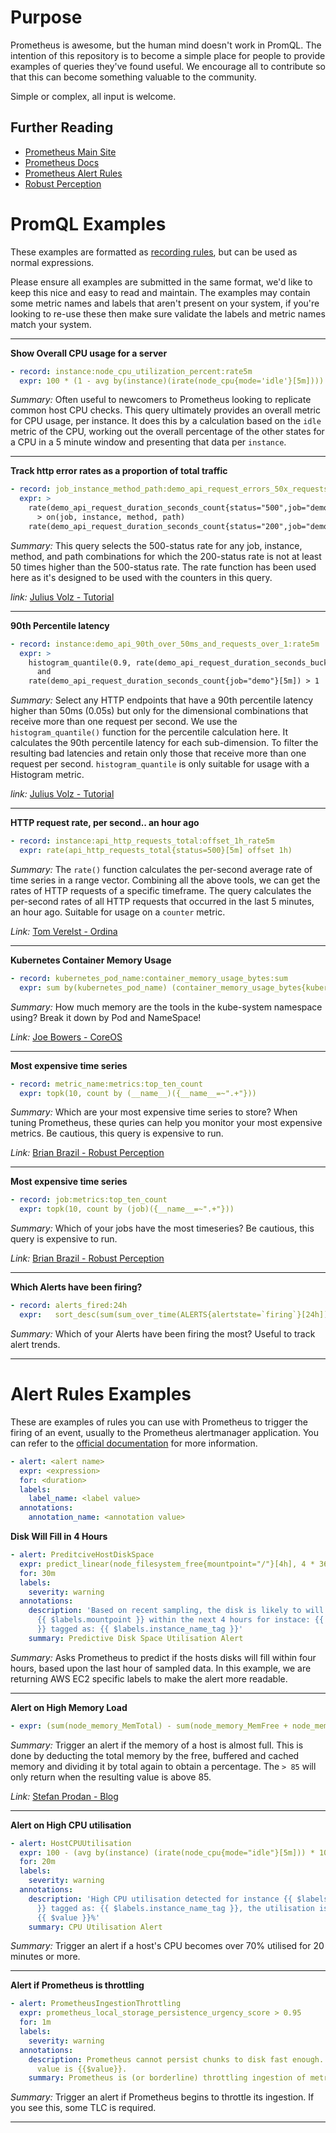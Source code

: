 # Purpose

Prometheus is awesome, but the human mind doesn't work in PromQL. The intention of this repository is to become a simple place for people to provide examples of queries they've found useful.
We encourage all to contribute so that this can become something valuable to the community.

Simple or complex, all input is welcome.

## Further Reading

* [Prometheus Main Site](https://prometheus.io/)
* [Prometheus Docs](https://prometheus.io/docs/introduction/overview/)
* [Prometheus Alert Rules](https://prometheus.io/docs/prometheus/latest/configuration/alerting_rules/)
* [Robust Perception](https://www.robustperception.io/blog/)



# PromQL Examples

These examples are formatted as [recording rules](https://prometheus.io/docs/prometheus/latest/configuration/recording_rules/), but can be used as normal expressions.

Please ensure all examples are submitted in the same format, we'd like to keep this nice and easy to read and maintain.
The examples may contain some metric names and labels that aren't present on your system, if you're looking to re-use these then make sure validate the labels and metric names match your system.

---

**Show Overall CPU usage for a server**
```yaml
- record: instance:node_cpu_utilization_percent:rate5m
  expr: 100 * (1 - avg by(instance)(irate(node_cpu{mode='idle'}[5m])))
```
*Summary:* Often useful to newcomers to Prometheus looking to replicate common host CPU checks. This query ultimately provides an overall metric for CPU usage, per instance. It does this by a calculation based on the `idle` metric of the CPU, working out the overall percentage of the other states for a CPU in a 5 minute window and presenting that data per `instance`.

---

**Track http error rates as a proportion of total traffic**
```yaml
- record: job_instance_method_path:demo_api_request_errors_50x_requests:rate5m
  expr: >
    rate(demo_api_request_duration_seconds_count{status="500",job="demo"}[5m]) * 50
      > on(job, instance, method, path)
    rate(demo_api_request_duration_seconds_count{status="200",job="demo"}[5m])
```
*Summary:* This query selects the 500-status rate for any job, instance, method, and path combinations for which the 200-status rate is not at least 50 times higher than the 500-status rate. The rate function has been used here as it's designed to be used with the counters in this query.

*link:* [Julius Volz - Tutorial](https://www.digitalocean.com/community/tutorials/how-to-query-prometheus-on-ubuntu-14-04-part-2)

---

**90th Percentile latency**
```yaml
- record: instance:demo_api_90th_over_50ms_and_requests_over_1:rate5m
  expr: >
    histogram_quantile(0.9, rate(demo_api_request_duration_seconds_bucket{job="demo"}[5m])) > 0.05
      and
    rate(demo_api_request_duration_seconds_count{job="demo"}[5m]) > 1
```
*Summary:*  Select any HTTP endpoints that have a 90th percentile latency higher than 50ms (0.05s) but only for the dimensional combinations that receive more than one request per second. We use the `histogram_quantile()` function for the percentile calculation here. It calculates the 90th percentile latency for each sub-dimension. To filter the resulting bad latencies and retain only those that receive more than one request per second. `histogram_quantile` is only suitable for usage with a Histogram metric.

*link:* [Julius Volz - Tutorial](https://www.digitalocean.com/community/tutorials/how-to-query-prometheus-on-ubuntu-14-04-part-2)

---

**HTTP request rate, per second.. an hour ago**
```yaml
- record: instance:api_http_requests_total:offset_1h_rate5m
  expr: rate(api_http_requests_total{status=500}[5m] offset 1h)
```

*Summary:*  The `rate()` function calculates the per-second average rate of time series in a range vector. Combining all the above tools, we can get the rates of HTTP requests of a specific timeframe. The query calculates the per-second rates of all HTTP requests that occurred in the last 5 minutes, an hour ago. Suitable for usage on a `counter` metric.

*Link:* [Tom Verelst - Ordina](https://ordina-jworks.github.io/monitoring/2016/09/23/Monitoring-with-Prometheus.html)

---

**Kubernetes Container Memory Usage**
```yaml
- record: kubernetes_pod_name:container_memory_usage_bytes:sum
  expr: sum by(kubernetes_pod_name) (container_memory_usage_bytes{kubernetes_namespace="kube-system"})
```

*Summary:* How much memory are the tools in the kube-system namespace using? Break it down by Pod and NameSpace!

*Link:* [Joe Bowers - CoreOS](https://coreos.com/blog/monitoring-kubernetes-with-prometheus.html)

---

**Most expensive time series**
```yaml
- record: metric_name:metrics:top_ten_count
  expr: topk(10, count by (__name__)({__name__=~".+"}))
```

*Summary:* Which are your most expensive time series to store? When tuning Prometheus, these quries can help you monitor your most expensive metrics. Be cautious, this query is expensive to run.

*Link:* [Brian Brazil - Robust Perception](https://www.robustperception.io/which-are-my-biggest-metrics/)

---

**Most expensive time series**
```yaml
- record: job:metrics:top_ten_count
  expr: topk(10, count by (job)({__name__=~".+"}))
```

*Summary:* Which of your jobs have the most timeseries? Be cautious, this query is expensive to run.

*Link:* [Brian Brazil - Robust Perception](https://www.robustperception.io/which-are-my-biggest-metrics/)

---

**Which Alerts have been firing?**
```yaml
- record: alerts_fired:24h
  expr:   sort_desc(sum(sum_over_time(ALERTS{alertstate=`firing`}[24h])) by (alertname))
```

*Summary:* Which of your Alerts have been firing the most? Useful to track alert trends.

---


# Alert Rules Examples

These are examples of rules you can use with Prometheus to trigger the firing of an event, usually to the Prometheus alertmanager application. You can refer to the [official documentation](https://prometheus.io/docs/prometheus/latest/configuration/alerting_rules/) for more information.

```yaml
- alert: <alert name>
  expr: <expression>
  for: <duration>
  labels:
    label_name: <label value>
  annotations:
    annotation_name: <annotation value>
```

**Disk Will Fill in 4 Hours**
```yaml
- alert: PreditciveHostDiskSpace
  expr: predict_linear(node_filesystem_free{mountpoint="/"}[4h], 4 * 3600) < 0
  for: 30m
  labels:
    severity: warning
  annotations:
    description: 'Based on recent sampling, the disk is likely to will fill on volume
      {{ $labels.mountpoint }} within the next 4 hours for instace: {{ $labels.instance_id
      }} tagged as: {{ $labels.instance_name_tag }}'
    summary: Predictive Disk Space Utilisation Alert
```
*Summary:* Asks Prometheus to predict if the hosts disks will fill within four hours, based upon the last hour of sampled data. In this example, we are returning AWS EC2 specific labels to make the alert more readable.

---

**Alert on High Memory Load**
```yaml
- expr: (sum(node_memory_MemTotal) - sum(node_memory_MemFree + node_memory_Buffers + node_memory_Cached) ) / sum(node_memory_MemTotal) * 100 > 85
```
*Summary:* Trigger an alert if the memory of a host is almost full. This is done by deducting the total memory by the free, buffered and cached memory and dividing it by total again to obtain a percentage. The `> 85` will only return when the resulting value is above 85.

*Link:* [Stefan Prodan - Blog](https://stefanprodan.com/2016/a-monitoring-solution-for-docker-hosts-containers-and-containerized-services/)

---

**Alert on High CPU utilisation**
```yaml
- alert: HostCPUUtilisation
  expr: 100 - (avg by(instance) (irate(node_cpu{mode="idle"}[5m])) * 100) > 70
  for: 20m
  labels:
    severity: warning
  annotations:
    description: 'High CPU utilisation detected for instance {{ $labels.instance_id
      }} tagged as: {{ $labels.instance_name_tag }}, the utilisation is currently:
      {{ $value }}%'
    summary: CPU Utilisation Alert
```
*Summary:* Trigger an alert if a host's CPU becomes over 70% utilised for 20 minutes or more.

---

**Alert if Prometheus is throttling**
```yaml
- alert: PrometheusIngestionThrottling
  expr: prometheus_local_storage_persistence_urgency_score > 0.95
  for: 1m
  labels:
    severity: warning
  annotations:
    description: Prometheus cannot persist chunks to disk fast enough. It's urgency
      value is {{$value}}.
    summary: Prometheus is (or borderline) throttling ingestion of metrics
```
*Summary:* Trigger an alert if Prometheus begins to throttle its ingestion. If you see this, some TLC is required.

---

